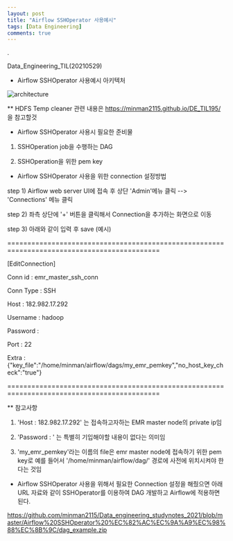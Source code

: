 ```yaml
---
layout: post
title: "Airflow SSHOperator 사용예시"
tags: [Data Engineering]
comments: true
---
```


.

Data_Engineering_TIL(20210529)

- Airflow SSHOperator 사용예시 아키텍처

![architecture](https://user-images.githubusercontent.com/41605276/120059635-b4bae100-c08d-11eb-9ccc-27427569f095.png)

** HDFS Temp cleaner 관련 내용은 https://minman2115.github.io/DE_TIL195/ 을 참고할것

- Airflow SSHOperator 사용시 필요한 준비물

1) SSHOperation job을 수행하는 DAG

2) SSHOperation을 위한 pem key

- Airflow SSHOperator 사용을 위한 connection 설정방법

step 1) Airflow web server UI에 접속 후 상단 'Admin'메뉴 클릭 --> 'Connections' 메뉴 클릭

step 2) 좌측 상단에 '+' 버튼을 클릭해서 Connection을 추가하는 화면으로 이동

step 3) 아래와 같이 입력 후 save (예시)

============================================================================================

[EditConnection]

Conn id : emr_master_ssh_conn

Conn Type : SSH

Host : 182.982.17.292

Username : hadoop

Password : 



Port : 22

Extra : {"key_file":"/home/minman/airflow/dags/my_emr_pemkey","no_host_key_check":"true"}


============================================================================================


** 참고사항 

1) 'Host : 182.982.17.292' 는 접속하고자하는 EMR master node의 private ip임

2) 'Password : ' 는 특별히 기입해야할 내용이 없다는 의미임

3) 'my_emr_pemkey'라는 이름의 file은 emr master node에 접속하기 위한 pem key로 예를 들어서 '/home/minman/airflow/dag/' 경로에 사전에 위치시켜야 한다는 것임

- Airflow SSHOperator 사용을 위해서 필요한 Connection 설정을 해줬으면 아래 URL 자료와 같이 SSHOperator를 이용하여 DAG 개발하고 Airflow에 적용하면 된다.

https://github.com/minman2115/Data_engineering_studynotes_2021/blob/master/Airflow%20SSHOperator%20%EC%82%AC%EC%9A%A9%EC%98%88%EC%8B%9C/dag_example.zip
